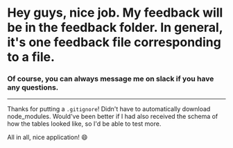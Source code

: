 # Hey guys, nice job. My feedback will be in the feedback folder. In general, it's one feedback file corresponding to a file.

### Of course, you can always message me on slack if you have any questions.

---

Thanks for putting a `.gitignore`! Didn't have to automatically download node_modules.
Would've been better if I had also received the schema of how the tables looked like, so I'd be able to test more.

All in all, nice application! 😄
